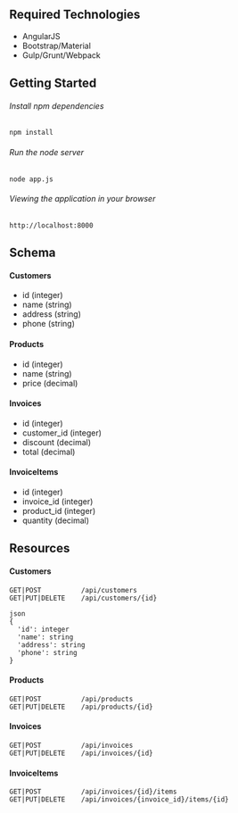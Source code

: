 ## Required Technologies
 - AngularJS
 - Bootstrap/Material
 - Gulp/Grunt/Webpack

## Getting Started

###### Install npm dependencies
`npm install`

###### Run the node server
`node app.js`

###### Viewing the application in your browser
`http://localhost:8000`

## Schema

#### Customers

- id (integer)
- name (string)
- address (string)
- phone (string)


#### Products

- id (integer)
- name (string)
- price (decimal)

#### Invoices

- id (integer)
- customer_id (integer)
- discount (decimal)
- total (decimal)

#### InvoiceItems

- id (integer)
- invoice_id (integer)
- product_id (integer)
- quantity (decimal)


## Resources

#### Customers
```
GET|POST          /api/customers
GET|PUT|DELETE    /api/customers/{id}

json
{
  'id': integer
  'name': string
  'address': string
  'phone': string
}
```

#### Products
```
GET|POST          /api/products
GET|PUT|DELETE    /api/products/{id}
```
#### Invoices
```
GET|POST          /api/invoices
GET|PUT|DELETE    /api/invoices/{id}
```

#### InvoiceItems
```
GET|POST          /api/invoices/{id}/items
GET|PUT|DELETE    /api/invoices/{invoice_id}/items/{id}
```
